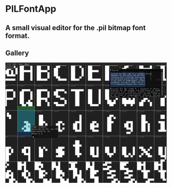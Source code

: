 # PILFontApp
  A small visual editor for the .pil bitmap font format.
---
## Gallery
![Image of the editor in action. There is a highlighted glyph lowercase a, along with a preview window.](./preview.png)